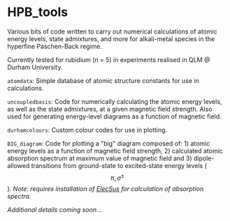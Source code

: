 # HPB_tools

Various bits of code written to carry out numerical calculations of atomic energy levels, state admixtures, and more for alkali-metal species in the hyperfine Paschen-Back regime.

Currently tested for rubidium (n = 5) in experiments realised in QLM @ Durham University.

`atomdata`: Simple database of atomic structure constants for use in calculations.

`uncoupledbasis`: Code for numerically calculating the atomic energy levels, as well as the state admixtures, at a given magnetic field strength. Also used for generating energy-level diagrams as a function of magnetic field.

`durhamcolours`: Custom colour codes for use in plotting.

`BIG_diagram`: Code for plotting a "big" diagram composed of: 1) atomic energy levels as a function of magnetic field strength, 2) calculated atomic absorption spectrum at maximum value of magnetic field and 3) dipole-allowed transitions from ground-state to excited-state energy levels ($$\pi,\sigma^{\pm}$$).
*Note: requires installation of [ElecSus](https://github.com/jameskeaveney/ElecSus) for calculation of absorption spectra.*

*Additional details coming soon...*
